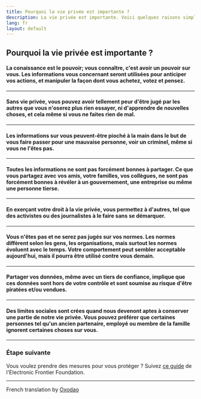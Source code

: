 ```yaml
---
title: Pourquoi la vie privée est importante ?
description: La vie privée est importante. Voici quelques raisons simples.
lang: fr
layout: default
---
```


## Pourquoi la vie privée est importante ?

#### La conaissance est le pouvoir; vous connaître, c'est avoir un pouvoir sur vous. Les informations vous concernant seront utilisées pour anticiper vos actions, et manipuler la façon dont vous achetez, votez et pensez.

---
#### Sans vie privée, vous pouvez avoir tellement peur d'être jugé par les autres que vous n'oserez plus rien essayer, ni d'apprendre de nouvelles choses, et cela même si vous ne faites rien de mal.

---
#### Les informations sur vous peuvent-être pioché à la main dans le but de vous faire passer pour une mauvaise personne, voir un criminel, même si vous ne l'êtes pas.

---
#### Toutes les informations ne sont pas forcément bonnes à partager. Ce que vous partagez avec vos amis, votre familles, vos collègues, ne sont pas forcément bonnes à révéler à un gouvernement, une entreprise ou même une personne tierse.

---
#### En exerçant votre droit à la vie privée, vous permettez à d'autres, tel que des activistes ou des journalistes à le faire sans se démarquer.

---
#### Vous n'êtes pas et ne serez pas jugés sur vos normes. Les normes diffèrent selon les gens, les organisations, mais surtout les normes évoluent avec le temps. Votre comportement peut sembler acceptable aujourd'hui, mais il pourra être utilisé contre vous demain.

---
#### Partager vos données, même avec un tiers de confiance, implique que ces données sont hors de votre contrôle et sont soumise au risque d'être piratées et/ou vendues.

---
#### Des limites sociales sont crées quand nous devenont aptes à conserver une partie de notre vie privée. Vous pouvez préférer que certaines personnes tel qu'un ancien partenaire, employé ou membre de la famille ignorent certaines choses sur vous.

-----

### Étape suivante
Vous voulez prendre des mesures pour vous protéger ? Suivez [ce guide](https://ssd.eff.org/) de l'Electronic Frontier Foundation.

-----
French translation by [Oxodao](https://github.com/milesmcc/whyprivacymatters/pull/4/commits/a9bd1f228e279ba2d067c94bdd89b756bf59dabb)
